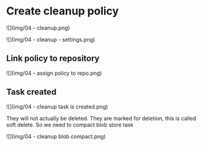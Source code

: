 # Create cleanup policy
![](img/04 - cleanup.png)

![](img/04 - cleanup - settings.png)

## Link policy to repository
![](img/04 - assign policy to repo.png)

## Task created
![](img/04 - cleanup task is created.png)

They will not actually be deleted. They are marked for deletion, this is called soft delete.
So we need to compact blob store task

![](img/04 - cleanup blob compact.png)
